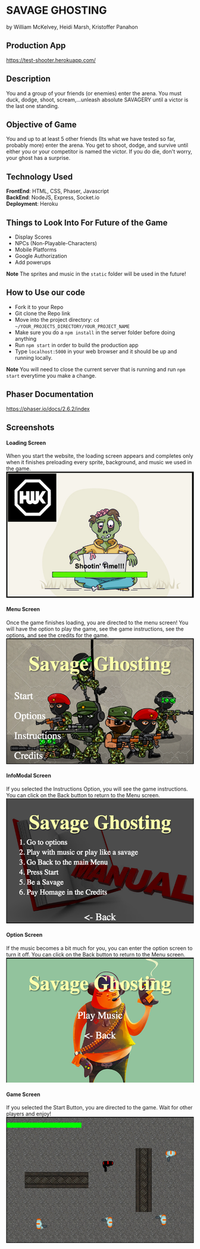 # SAVAGE GHOSTING
by William McKelvey, Heidi Marsh, Kristoffer Panahon <br/>

## Production App
https://test-shooter.herokuapp.com/

## Description
You and a group of your friends (or enemies) enter the arena. You must duck, dodge, shoot, scream,...unleash absolute SAVAGERY until a victor is the last one standing. 

## Objective of Game
You and up to at least 5 other friends (Its what we have tested so far, probably more) enter the arena.  You get to shoot, dodge, and survive until either you or your competitor is named the victor.  If you do die, don't worry, your ghost has a surprise. 

## Technology Used
**FrontEnd**: HTML, CSS, Phaser, Javascript <br/>
**BackEnd**: NodeJS, Express, Socket.io <br/>
**Deployment**: Heroku <br/>

## Things to Look Into For Future of the Game
* Display Scores
* NPCs (Non-Playable-Characters)
* Mobile Platforms
* Google Authorization
* Add powerups 

**Note** The sprites and music in the `static` folder will be used in the future!

## How to Use our code
* Fork it to your Repo
* Git clone the Repo link
* Move into the project directory: `cd ~/YOUR_PROJECTS_DIRECTORY/YOUR_PROJECT_NAME`
* Make sure you do a `npm install` in the server folder before doing anything
* Run `npm start` in order to build the production app
* Type `localhost:5000` in your web browser and it should be up and running locally.

**Note** You will need to close the current server that is running and run `npm start` everytime you make a change. <br/>

## Phaser Documentation 
https://phaser.io/docs/2.6.2/index

## Screenshots
#### Loading Screen <br/>
When you start the website, the loading screen appears and completes only when it finishes preloading every sprite, background, and music we used in the game. <br/>
![LoadingScreen](READ_IMAGES/Preload.png "Loading Screen") <br/>

#### Menu Screen <br/>
Once the game finishes loading, you are directed to the menu screen! You will have the option to play the game, see the game instructions, see the options, and see the credits for the game. <br/>
![MenuScreen](READ_IMAGES/GameMenu.png "Menu Screen") <br/>

#### InfoModal Screen <br/>
If you selected the Instructions Option, you will see the game instructions. You can click on the Back button to return to the Menu screen. <br/>
![InfoModal](READ_IMAGES/READInstructions.png "Instructions Screen") <br/>

#### Option Screen <br/>
If the music becomes a bit much for you, you can enter the option screen to turn it off. You can click on the Back button to return to the Menu screen. <br/>
![OptionScreen](READ_IMAGES/Options.png "Option Screen") <br/>

#### Game Screen <br/>
If you selected the Start Button, you are directed to the game. Wait for other players and enjoy! <br/>
![Game](READ_IMAGES/GamePlay.png "Game") <br/>


